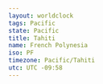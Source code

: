 ```yaml
---
layout: worldclock
tags: Pacific
state: Pacific
title: Tahiti
name: French Polynesia
iso: PF
timezone: Pacific/Tahiti
utc: UTC -09:58
---
```


